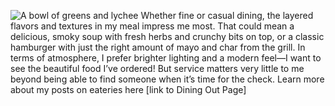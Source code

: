 ![A bowl of greens and lychee](img/sections/dining-out.jpg "Dining out")
Whether fine or casual dining, the layered flavors and textures in my meal impress me most. That could mean a delicious, smoky soup with fresh herbs and crunchy bits on top, or a classic hamburger with just the right amount of mayo and char from the grill. In terms of atmosphere, I prefer brighter lighting and a modern feel—I want to see the beautiful food I’ve ordered! But service matters very little to me beyond being able to find someone when it’s time for the check. Learn more about my posts on eateries here [link to Dining Out Page]
